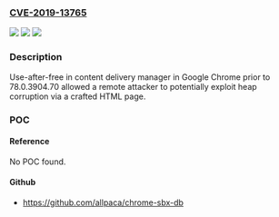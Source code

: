### [CVE-2019-13765](https://cve.mitre.org/cgi-bin/cvename.cgi?name=CVE-2019-13765)
![](https://img.shields.io/static/v1?label=Product&message=Chrome&color=blue)
![](https://img.shields.io/static/v1?label=Version&message=%3C%2078.0.3904.70%20&color=brighgreen)
![](https://img.shields.io/static/v1?label=Vulnerability&message=Use%20after%20free&color=brighgreen)

### Description

Use-after-free in content delivery manager in Google Chrome prior to 78.0.3904.70 allowed a remote attacker to potentially exploit heap corruption via a crafted HTML page.

### POC

#### Reference
No POC found.

#### Github
- https://github.com/allpaca/chrome-sbx-db

